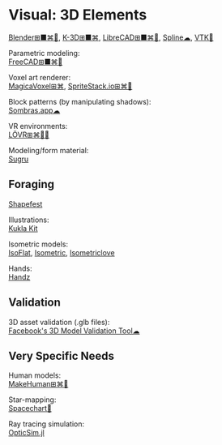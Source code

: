 # Visual: 3D Elements

[Blender⊞■⌘🐧](https://www.blender.org/),
[K-3D⊞■⌘](http://www.k-3d.org/),
[LibreCAD⊞■⌘🐧](https://librecad.org/),
[Spline☁](https://spline.design/),
[VTK🐧](https://vtk.org/)

Parametric modeling:  
[FreeCAD⊞■⌘🐧](https://www.freecadweb.org/)

Voxel art renderer:  
[MagicaVoxel⊞⌘](https://ephtracy.github.io/),
[SpriteStack.io⊞⌘🐧](https://spritestack.io/)

Block patterns (by manipulating shadows):  
[Sombras.app☁](https://sombras.app/)

VR environments:  
[LÖVR⊞⌘🐧🍎](https://lovr.org/)

Modeling/form material:  
[Sugru](https://sugru.com/)

## Foraging

[Shapefest](https://www.shapefest.com/)

Illustrations:  
[Kukla Kit](https://www.greeneyeweb.com/kukla-kit-3d-elements/)

Isometric models:  
[IsoFlat](https://isoflat.com/),
[Isometric](https://isometric.online/),
[Isometriclove](https://www.isometriclove.com/)

Hands:  
[Handz](https://www.handz.design/)

## Validation

3D asset validation (.glb files):  
[Facebook's 3D Model Validation Tool☁](https://developers.facebook.com/tools/3d/validation/)

## Very Specific Needs

Human models:  
[MakeHuman⊞⌘🐧](http://www.makehumancommunity.org/)

Star-mapping:  
[Spacechart🐧](https://www.gnu.org/software/spacechart/)

Ray tracing simulation:  
[OpticSim.jl](https://microsoft.github.io/OpticSim.jl/stable/)
